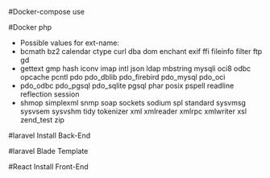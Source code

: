 #Docker-compose use 

#Docker php
 - Possible values for ext-name:
 - bcmath bz2 calendar ctype curl dba dom enchant exif ffi fileinfo filter ftp gd 
 - gettext gmp hash iconv imap intl json ldap mbstring mysqli oci8 odbc opcache pcntl pdo pdo_dblib pdo_firebird pdo_mysql pdo_oci 
 - pdo_odbc pdo_pgsql pdo_sqlite pgsql phar posix pspell readline reflection session 
 - shmop simplexml snmp soap sockets sodium spl standard sysvmsg sysvsem sysvshm tidy tokenizer xml xmlreader xmlrpc xmlwriter xsl zend_test zip
 
#laravel Install Back-End

#laravel Blade Template

#React Install Front-End